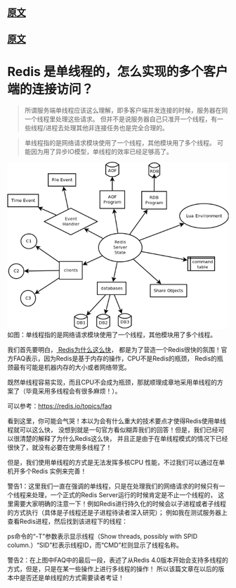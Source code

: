 ## [原文](https://my.oschina.net/lvhuizhenblog/blog/677705)

## [原文](https://www.zhihu.com/question/55818031)

# Redis 是单线程的，怎么实现的多个客户端的连接访问？

> 所谓服务端单线程应该这么理解，即多客户端并发连接的时候，服务器在同一个线程里处理这些请求。
但并不是说服务器自己只准开一个线程，有一些线程/进程去处理其他非连接任务也是完全合理的。

> 单线程指的是网络请求模块使用了一个线程，其他模块用了多个线程。
  可能因为用了异步IO模型，单线程的效率已经足够高了。
 
![](../../../images/redis/server.png)  
如图：单线程指的是网络请求模块使用了一个线程，其他模块用了多个线程。

我们首先要明白，[ Redis为什么这么快](../01、基础知识/80、Redis为什么这么快%3F.md)，
都是为了营造一个Redis很快的氛围！官方FAQ表示，因为Redis是基于内存的操作，CPU不是Redis的瓶颈，
Redis的瓶颈最有可能是机器内存的大小或者网络带宽。

既然单线程容易实现，而且CPU不会成为瓶颈，那就顺理成章地采用单线程的方案了（毕竟采用多线程会有很多麻烦！）。
 
可以参考：<https://redis.io/topics/faq>

看到这里，你可能会气哭！本以为会有什么重大的技术要点才使得Redis使用单线程就可以这么快，
没想到就是一句官方看似糊弄我们的回答！但是，我们已经可以很清楚的解释了为什么Redis这么快，
并且正是由于在单线程模式的情况下已经很快了，就没有必要在使用多线程了！

但是，我们使用单线程的方式是无法发挥多核CPU 性能，不过我们可以通过在单机开多个Redis 实例来完善！

警告1：这里我们一直在强调的单线程，只是在处理我们的网络请求的时候只有一个线程来处理，一个正式的Redis Server运行的时候肯定是不止一个线程的，
这里需要大家明确的注意一下！例如Redis进行持久化的时候会以子进程或者子线程的方式执行（具体是子线程还是子进程待读者深入研究）；
例如我在测试服务器上查看Redis进程，然后找到该进程下的线程：


ps命令的“-T”参数表示显示线程（Show threads, possibly with SPID column.）“SID”栏表示线程ID，而“CMD”栏则显示了线程名称。

警告2：在上图中FAQ中的最后一段，表述了从Redis 4.0版本开始会支持多线程的方式，但是，只是在某一些操作上进行多线程的操作！
所以该篇文章在以后的版本中是否还是单线程的方式需要读者考证！

 


